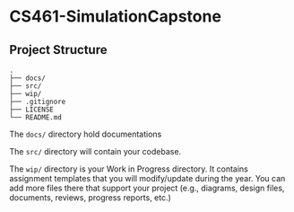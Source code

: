 # CS461-SimulationCapstone

## Project Structure

```text
.
├── docs/
├── src/
├── wip/
├── .gitignore
├── LICENSE
└── README.md
```

The `docs/` directory hold documentations

The `src/` directory will contain your codebase.

The `wip/` directory is your Work in Progress directory. It contains assignment templates that you will modify/update during the year. You can add more files there that support your project (e.g., diagrams, design files, documents, reviews, progress reports, etc.)
